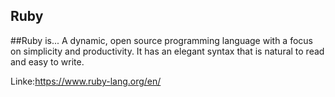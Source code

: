 ## Ruby
##Ruby is...
A dynamic, open source programming language with a focus on simplicity and productivity. 
It has an elegant syntax that is natural to read and easy to write.

Linke:https://www.ruby-lang.org/en/
